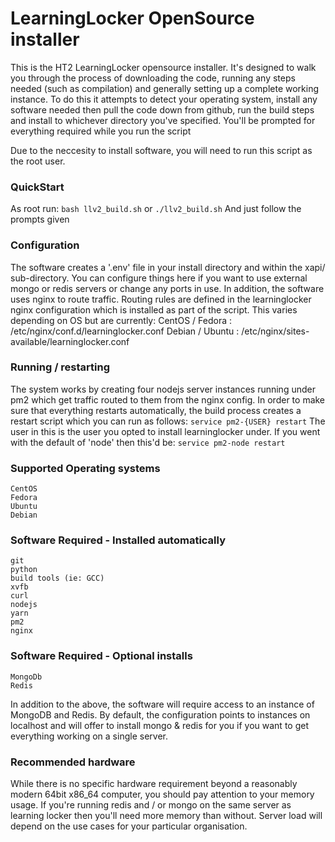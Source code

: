 # LearningLocker OpenSource installer

This is the HT2 LearningLocker opensource installer. It's designed to walk you through the process of 
downloading the code, running any steps needed (such as compilation) and generally setting up a complete 
working instance. To do this it attempts to detect your operating system, install any software needed
then pull the code down from github, run the build steps and install to whichever directory you've 
specified. You'll be prompted for everything required while you run the script 

Due to the neccesity to install software, you will need to run this script as the root user.


### QuickStart
As root run:
	`bash llv2_build.sh`
	or
	`./llv2_build.sh`
And just follow the prompts given


### Configuration
The software creates a '.env' file in your install directory and within the xapi/ sub-directory. You can
configure things here if you want to use external mongo or redis servers or change any ports in use.
In addition, the software uses nginx to route traffic. Routing rules are defined in the learninglocker 
nginx configuration which is installed as part of the script. This varies depending on OS but are 
currently:
	CentOS / Fedora : /etc/nginx/conf.d/learninglocker.conf
	Debian / Ubuntu : /etc/nginx/sites-available/learninglocker.conf


### Running / restarting
The system works by creating four nodejs server instances running under pm2 which get traffic routed 
to them from the nginx config. In order to make sure that everything restarts automatically, the build 
process creates a restart script which you can run as follows:
	`service pm2-{USER} restart`
The user in this is the user you opted to install learninglocker under. If you went with the default of
'node' then this'd be:
	`service pm2-node restart`


### Supported Operating systems
	CentOS
	Fedora
	Ubuntu
	Debian

### Software Required - Installed automatically
	git
	python
	build tools (ie: GCC)
	xvfb
	curl
	nodejs
	yarn
	pm2
	nginx

### Software Required - Optional installs
	MongoDb
	Redis

In addition to the above, the software will require access to an instance of MongoDB and Redis. By default, 
the configuration points to instances on localhost and will offer to install mongo & redis for you if you
want to get everything working on a single server.


### Recommended hardware
While there is no specific hardware requirement beyond a reasonably modern 64bit x86_64 computer, you should
pay attention to your memory usage. If you're running redis and / or mongo on the same server as learning 
locker then you'll need more memory than without. Server load will depend on the use cases for your particular
organisation.
